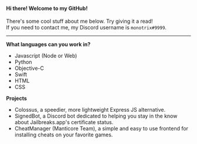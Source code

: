 #### Hi there! Welcome to my GitHub!
There's some cool stuff about me below. Try giving it a read!<br>
If you need to contact me, my Discord username is `monotrix#9999`.

---
**What languages can you work in?**<br>
- Javascript (Node or Web)
- Python
- Objective-C
- Swift
- HTML
- CSS

**Projects**<br>
- Colossus, a speedier, more lightweight Express JS alternative.
- SignedBot, a Discord bot dedicated to helping you stay in the know about Jailbreaks.app's certificate status.
- CheatManager (Manticore Team), a simple and easy to use frontend for installing cheats on your favorite games.

